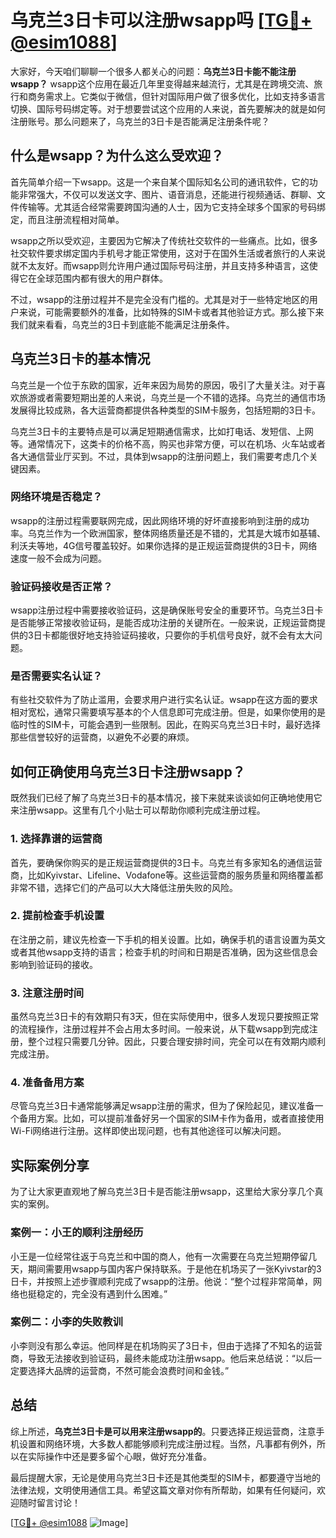 # 乌克兰3日卡可以注册wsapp吗 [[TG💪+ @esim1088](https://t.me/s/esim1088)]

大家好，今天咱们聊聊一个很多人都关心的问题：**乌克兰3日卡能不能注册wsapp？** wsapp这个应用在最近几年里变得越来越流行，尤其是在跨境交流、旅行和商务需求上。它类似于微信，但针对国际用户做了很多优化，比如支持多语言切换、国际号码绑定等。对于想要尝试这个应用的人来说，首先要解决的就是如何注册账号。那么问题来了，乌克兰的3日卡是否能满足注册条件呢？

## 什么是wsapp？为什么这么受欢迎？

首先简单介绍一下wsapp。这是一个来自某个国际知名公司的通讯软件，它的功能非常强大，不仅可以发送文字、图片、语音消息，还能进行视频通话、群聊、文件传输等。尤其适合经常需要跨国沟通的人士，因为它支持全球多个国家的号码绑定，而且注册流程相对简单。

wsapp之所以受欢迎，主要因为它解决了传统社交软件的一些痛点。比如，很多社交软件要求绑定国内手机号才能正常使用，这对于在国外生活或者旅行的人来说就不太友好。而wsapp则允许用户通过国际号码注册，并且支持多种语言，这使得它在全球范围内都有很大的用户群体。

不过，wsapp的注册过程并不是完全没有门槛的。尤其是对于一些特定地区的用户来说，可能需要额外的准备，比如特殊的SIM卡或者其他验证方式。那么接下来我们就来看看，乌克兰的3日卡到底能不能满足注册条件。

## 乌克兰3日卡的基本情况

乌克兰是一个位于东欧的国家，近年来因为局势的原因，吸引了大量关注。对于喜欢旅游或者需要短期出差的人来说，乌克兰是一个不错的选择。乌克兰的通信市场发展得比较成熟，各大运营商都提供各种类型的SIM卡服务，包括短期的3日卡。

乌克兰3日卡的主要特点是可以满足短期通信需求，比如打电话、发短信、上网等。通常情况下，这类卡的价格不高，购买也非常方便，可以在机场、火车站或者各大通信营业厅买到。不过，具体到wsapp的注册问题上，我们需要考虑几个关键因素。

### 网络环境是否稳定？

wsapp的注册过程需要联网完成，因此网络环境的好坏直接影响到注册的成功率。乌克兰作为一个欧洲国家，整体网络质量还是不错的，尤其是大城市如基辅、利沃夫等地，4G信号覆盖较好。如果你选择的是正规运营商提供的3日卡，网络速度一般不会成为问题。

### 验证码接收是否正常？

wsapp注册过程中需要接收验证码，这是确保账号安全的重要环节。乌克兰3日卡是否能够正常接收验证码，是能否成功注册的关键所在。一般来说，正规运营商提供的3日卡都能很好地支持验证码接收，只要你的手机信号良好，就不会有太大问题。

### 是否需要实名认证？

有些社交软件为了防止滥用，会要求用户进行实名认证。wsapp在这方面的要求相对宽松，通常只需要填写基本的个人信息即可完成注册。但是，如果你使用的是临时性的SIM卡，可能会遇到一些限制。因此，在购买乌克兰3日卡时，最好选择那些信誉较好的运营商，以避免不必要的麻烦。

## 如何正确使用乌克兰3日卡注册wsapp？

既然我们已经了解了乌克兰3日卡的基本情况，接下来就来谈谈如何正确地使用它来注册wsapp。这里有几个小贴士可以帮助你顺利完成注册过程。

### 1. 选择靠谱的运营商

首先，要确保你购买的是正规运营商提供的3日卡。乌克兰有多家知名的通信运营商，比如Kyivstar、Lifeline、Vodafone等。这些运营商的服务质量和网络覆盖都非常不错，选择它们的产品可以大大降低注册失败的风险。

### 2. 提前检查手机设置

在注册之前，建议先检查一下手机的相关设置。比如，确保手机的语言设置为英文或者其他wsapp支持的语言；检查手机的时间和日期是否准确，因为这些信息会影响到验证码的接收。

### 3. 注意注册时间

虽然乌克兰3日卡的有效期只有3天，但在实际使用中，很多人发现只要按照正常的流程操作，注册过程并不会占用太多时间。一般来说，从下载wsapp到完成注册，整个过程只需要几分钟。因此，只要合理安排时间，完全可以在有效期内顺利完成注册。

### 4. 准备备用方案

尽管乌克兰3日卡通常能够满足wsapp注册的需求，但为了保险起见，建议准备一个备用方案。比如，可以提前准备好另一个国家的SIM卡作为备用，或者直接使用Wi-Fi网络进行注册。这样即使出现问题，也有其他途径可以解决问题。

## 实际案例分享

为了让大家更直观地了解乌克兰3日卡是否能注册wsapp，这里给大家分享几个真实的案例。

### 案例一：小王的顺利注册经历

小王是一位经常往返于乌克兰和中国的商人，他有一次需要在乌克兰短期停留几天，期间需要用wsapp与国内客户保持联系。于是他在机场买了一张Kyivstar的3日卡，并按照上述步骤顺利完成了wsapp的注册。他说：“整个过程非常简单，网络也挺稳定的，完全没有遇到什么困难。”

### 案例二：小李的失败教训

小李则没有那么幸运。他同样是在机场购买了3日卡，但由于选择了不知名的运营商，导致无法接收到验证码，最终未能成功注册wsapp。他后来总结说：“以后一定要选择大品牌的运营商，不然可能会浪费时间和金钱。”

## 总结

综上所述，**乌克兰3日卡是可以用来注册wsapp的**。只要选择正规运营商，注意手机设置和网络环境，大多数人都能够顺利完成注册过程。当然，凡事都有例外，所以在实际操作中还是要多留个心眼，做好充分准备。

最后提醒大家，无论是使用乌克兰3日卡还是其他类型的SIM卡，都要遵守当地的法律法规，文明使用通信工具。希望这篇文章对你有所帮助，如果有任何疑问，欢迎随时留言讨论！

[[TG💪+ @esim1088](https://t.me/s/esim1088) ![Image](https://i.postimg.cc/4NQfJmqS/Snipaste-2025-05-13-00-14-12.png)]
